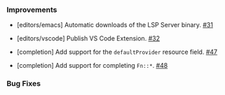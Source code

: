 ### Improvements

- [editors/emacs] Automatic downloads of the LSP Server binary.
  [#31](https://github.com/pulumi/pulumi-lsp/pull/31)

- [editors/vscode] Publish VS Code Extension.
  [#32](https://github.com/pulumi/pulumi-lsp/pull/32)

- [completion] Add support for the `defaultProvider` resource field.
  [#47](https://github.com/pulumi/pulumi-lsp/pull/47)

- [completion] Add support for completing `Fn::*`.
  [#48](https://github.com/pulumi/pulumi-lsp/pull/48)

### Bug Fixes

